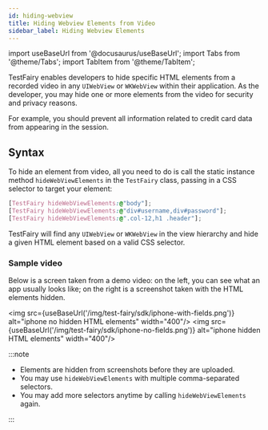 ```yaml
---
id: hiding-webview
title: Hiding Webview Elements from Video
sidebar_label: Hiding Webview Elements
---
```


import useBaseUrl from '@docusaurus/useBaseUrl';
import Tabs from '@theme/Tabs';
import TabItem from '@theme/TabItem';

TestFairy enables developers to hide specific HTML elements from a recorded video in any `UIWebView` or `WKWebView` within their application. As the developer, you may hide one or more elements from the video for security and privacy reasons.

For example, you should prevent all information related to credit card data from appearing in the session.

## Syntax

To hide an element from video, all you need to do is call the static instance method `hideWebViewElements` in the `TestFairy` class, passing in a CSS selector to target your element:

```css
[TestFairy hideWebViewElements:@"body"];
[TestFairy hideWebViewElements:@"div#username,div#password"];
[TestFairy hideWebViewElements:@".col-12,h1 .header"];
```

TestFairy will find any `UIWebView` or `WKWebView` in the view hierarchy and hide a given HTML element based on a valid CSS selector.

### Sample video

Below is a screen taken from a demo video: on the left, you can see what an app usually looks like; on the right is a screenshot taken with the HTML elements hidden.

<img src={useBaseUrl('/img/test-fairy/sdk/iphone-with-fields.png')} alt="iphone no hidden HTML elements" width="400"/>
<img src={useBaseUrl('/img/test-fairy/sdk/iphone-no-fields.png')} alt="iphone hidden HTML elements" width="400"/>

:::note

- Elements are hidden from screenshots before they are uploaded.
- You may use `hideWebViewElements` with multiple comma-separated selectors.
- You may add more selectors anytime by calling `hideWebViewElements` again.

:::
